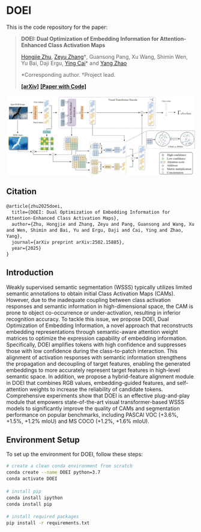 # DOEI
This is the code repository for the paper:

> **DOEI: Dual Optimization of Embedding Information for Attention-Enhanced Class Activation Maps**
> 
>[Hongjie Zhu](https://github.com/Potato2187/), [Zeyu Zhang](https://example.com/zeyu)†, Guansong Pang, Xu Wang, Shimin Wen, Yu Bai, Daji Ergu, [Ying Cai](https://ieeexplore.ieee.org/author/37087137422)* and [Yang Zhao](https://yangyangkiki.github.io/)
>
>*Corresponding author. †Project lead.
>
>[**[arXiv]**](https://arxiv.org/abs/2502.15885) [**[Paper with Code]**](https://paperswithcode.com/paper/doei-dual-optimization-of-embedding)

![项目相关的描述](image.png)

## Citation

```
@article{zhu2025doei,
  title={DOEI: Dual Optimization of Embedding Information for Attention-Enhanced Class Activation Maps},
  author={Zhu, Hongjie and Zhang, Zeyu and Pang, Guansong and Wang, Xu and Wen, Shimin and Bai, Yu and Ergu, Daji and Cai, Ying and Zhao, Yang},
  journal={arXiv preprint arXiv:2502.15885},
  year={2025}
}
```

## Introduction
Weakly supervised semantic segmentation (WSSS) typically utilizes limited semantic annotations to obtain initial Class Activation Maps (CAMs). However, due to the inadequate coupling between class activation responses and semantic information in high-dimensional space, the CAM is prone to object co-occurrence or under-activation, resulting in inferior recognition accuracy. To tackle this issue, we propose DOEI, Dual Optimization of Embedding Information, a novel approach that reconstructs embedding representations through semantic-aware attention weight matrices to optimize the expression capability of embedding information. Specifically, DOEI amplifies tokens with high confidence and suppresses those with low confidence during the class-to-patch interaction. This alignment of activation responses with semantic information strengthens the propagation and decoupling of target features, enabling the generated embeddings to more accurately represent target features in high-level semantic space. In addition, we propose a hybrid-feature alignment module in DOEI that combines RGB values, embedding-guided features, and self-attention weights to increase the reliability of candidate tokens. Comprehensive experiments show that DOEI is an effective plug-and-play module that empowers state-of-the-art visual transformer-based WSSS models to significantly improve the quality of CAMs and segmentation performance on popular benchmarks, including PASCAl VOC (+3.6%, +1.5%, +1.2% mIoU) and MS COCO (+1.2%, +1.6% mIoU).

## Environment Setup

To set up the environment for DOEI, follow these steps:

```sh
# create a clean conda environment from scratch
conda create --name DOEI python=3.7
conda activate DOEI

# install pip
conda install ipython
conda install pip

# install required packages
pip install -r requirements.txt
```
